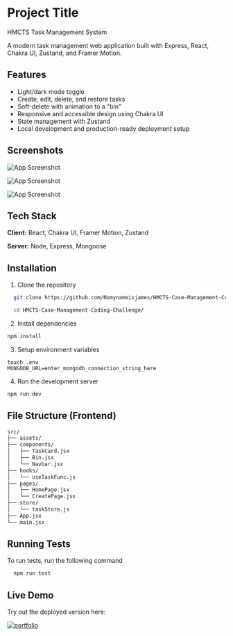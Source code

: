 
# Project Title
HMCTS Task Management System

A modern task management web application built with Express, React, Chakra UI, Zustand, and Framer Motion.
## Features

- Light/dark mode toggle
- Create, edit, delete, and restore tasks
- Soft-delete with animation to a "bin"
- Responsive and accessible design using Chakra UI
- State management with Zustand
- Local development and production-ready deployment setup


## Screenshots

![App Screenshot](https://ucarecdn.com/c0532b19-e145-43d0-beac-fe956354b19c/-/preview/1000x565/)

![App Screenshot](https://ucarecdn.com/33b34213-cec5-49f8-834a-2e8dac2732e3/-/preview/1000x566/)


![App Screenshot](https://ucarecdn.com/02eac1a6-0bd1-4bba-b1e7-e2e50d939910/-/preview/1000x568/)


## Tech Stack

**Client:** React, Chakra UI, Framer Motion, Zustand

**Server:** Node, Express, Mongoose

## Installation

1. Clone the repository

```bash
  git clone https://github.com/Nomynameisjames/HMCTS-Case-Management-Coding-Challenge.git

  cd HMCTS-Case-Management-Coding-Challenge/
```

2. Install dependencies

```bash
npm install
```
3. Setup environment variables
~~~
touch .env
MONGODB_URL=enter_mongodb_connection_string_here
~~~


4. Run the development server

```bash
npm run dev
```




## File Structure (Frontend)

```bash
src/
├── assets/
├── components/
│   ├── TaskCard.jsx
│   ├── Bin.jsx
│   └── Navbar.jsx
├── hooks/
│   └── useTaskFunc.js
├── pages/
│   ├── HomePage.jsx
│   └── CreatePage.jsx
├── store/
│   └── taskStore.js
├── App.jsx
└── main.jsx

```
## Running Tests

To run tests, run the following command

```bash
  npm run test
```


## Live Demo

Try out the deployed version here:

[![portfolio](https://img.shields.io/badge/my_portfolio-000?style=for-the-badge&logo=ko-fi&logoColor=white)](https://hmcts-case-management-coding-challenge.onrender.com/)


